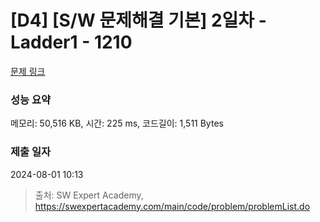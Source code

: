 # [D4] [S/W 문제해결 기본] 2일차 - Ladder1 - 1210 

[문제 링크](https://swexpertacademy.com/main/code/problem/problemDetail.do?contestProbId=AV14ABYKADACFAYh) 

### 성능 요약

메모리: 50,516 KB, 시간: 225 ms, 코드길이: 1,511 Bytes

### 제출 일자

2024-08-01 10:13



> 출처: SW Expert Academy, https://swexpertacademy.com/main/code/problem/problemList.do